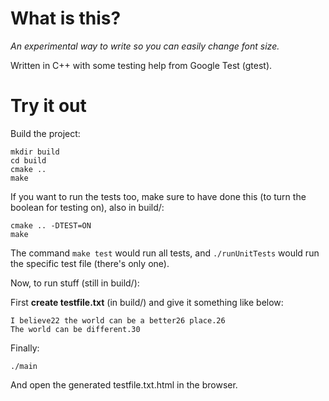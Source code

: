 # What is this?
*An experimental way to write so you can easily change font size.*  

Written in C++ with some testing help from Google Test (gtest).

# Try it out

Build the project:

	mkdir build
	cd build
	cmake ..
	make

If you want to run the tests too, make sure to have done this (to turn the boolean for testing on), also in build/: 

	cmake .. -DTEST=ON
	make

The command `make test` would run all tests, and `./runUnitTests` would run the specific test file (there's only one).

Now, to run stuff (still in build/):

First **create testfile.txt** (in build/) and give it something like below:

	I believe22 the world can be a better26 place.26
	The world can be different.30

Finally:

	./main

And open the generated testfile.txt.html in the browser.
